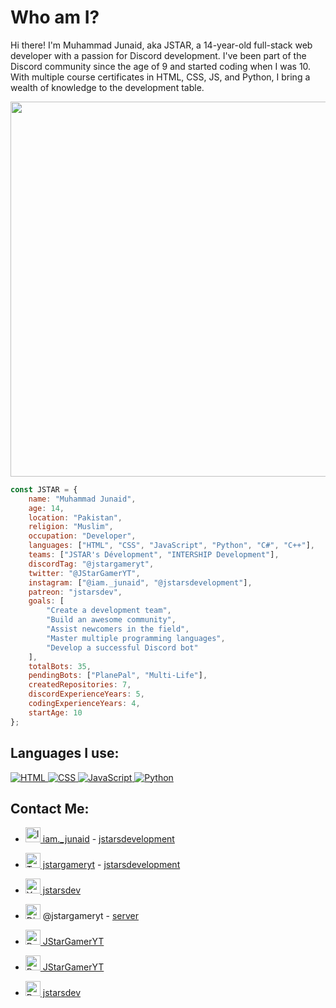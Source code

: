 # Who am I?

Hi there! I'm Muhammad Junaid, aka JSTAR, a 14-year-old full-stack web developer with a passion for Discord development. I've been part of the Discord community since the age of 9 and started coding when I was 10. With multiple course certificates in HTML, CSS, JS, and Python, I bring a wealth of knowledge to the development table.

<img src="https://i.imgur.com/8D1fILf.png" height="auto" width="600px">

```js
const JSTAR = {
    name: "Muhammad Junaid",
    age: 14,
    location: "Pakistan",
    religion: "Muslim",
    occupation: "Developer",
    languages: ["HTML", "CSS", "JavaScript", "Python", "C#", "C++"],
    teams: ["JSTAR's Dévelopment", "INTERSHIP Development"],
    discordTag: "@jstargameryt",
    twitter: "@JStarGamerYT",
    instagram: ["@iam._junaid", "@jstarsdevelopment"],
    patreon: "jstarsdev",
    goals: [
        "Create a development team",
        "Build an awesome community",
        "Assist newcomers in the field",
        "Master multiple programming languages",
        "Develop a successful Discord bot"
    ],
    totalBots: 35,
    pendingBots: ["PlanePal", "Multi-Life"],
    createdRepositories: 7,
    discordExperienceYears: 5,
    codingExperienceYears: 4,
    startAge: 10
};
```

## Languages I use:
<a href="https://developer.mozilla.org/en-US/docs/Web/HTML" target="_blank" rel="noopener noreferrer">
  <img src="https://img.icons8.com/color/48/000000/html-5--v1.png" alt="HTML" title="HTML">
</a>
<a href="https://developer.mozilla.org/en-US/docs/Web/CSS" target="_blank" rel="noopener noreferrer">
  <img src="https://img.icons8.com/color/48/000000/css3.png" alt="CSS" title="CSS">
</a>
<a href="https://developer.mozilla.org/en-US/docs/Web/JavaScript" target="_blank" rel="noopener noreferrer">
  <img src="https://img.icons8.com/color/48/000000/javascript--v1.png" alt="JavaScript" title="JavaScript">
</a>
<a href="https://www.python.org/" target="_blank" rel="noopener noreferrer">
  <img src="https://img.icons8.com/color/48/000000/python--v1.png" alt="Python" title="Python">
</a>
</div>

## Contact Me:

- [<img src="https://img.icons8.com/color/48/000000/instagram-new--v2.png" alt="Instagram" width="24"/> iam._junaid](https://instagram.com/iam._junaid) - [jstarsdevelopment](https://instagram.com/jstarsdevelopment)

- [<img src="https://img.icons8.com/color/48/000000/twitter--v2.png" alt="Twitter" width="24"/> jstargameryt](https://twitter.com/jstargameryt) - [jstarsdevelopment](https://twitter.com/jstarsdevelopment)

- [<img src="https://img.icons8.com/color/48/000000/youtube-play--v2.png" alt="YouTube" width="24"/> jstarsdev](https://youtube.com/@jstarsdev)

- <img src="https://img.icons8.com/color/48/000000/discord-logo--v2.png" alt="Discord" width="24"/> @jstargameryt - [server](https://jstarsdev.github.io/discord)

- [<img src="https://img.icons8.com/color/48/000000/replit--v2.png" alt="Replit" width="24"/> JStarGamerYT](https://replit.com/@JStarGamerYT)

- [<img src="https://img.icons8.com/color/48/000000/reddit--v2.png" alt="Reddit" width="24"/> JStarGamerYT](https://reddit.com/user/JStarGamerYT)

- [<img src="https://img.icons8.com/color/48/000000/patreon--v2.png" alt="Patreon" width="24"/> jstarsdev](https://patreon.com/jstarsdev)
